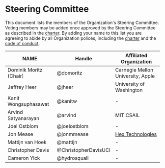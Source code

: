 # Steering Committee

This document lists the members of the Organization's Steering Committee. Voting members may be added once approved by the Steering Committee as described in the [charter](CHARTER.md). By adding your name to this list you are agreeing to abide by all Organization polices, including the [charter](CHARTER.md) and the [code of conduct](CODE_OF_CONDUCT.md).

| **NAME** | **Handle** | **Affiliated Organization** |
| --- | --- | --- |
| Dominik Moritz (Chair) | @domoritz | Carnegie Mellon University, Apple |
| Jeffrey Heer | @jheer | University of Washington |
| Kanit Wongsuphasawat | @kanitw | - |
| Arvind Satyanarayan | @arvind | MIT CSAIL |
| Joel Ostblom | @joelostblom  | - |
| Jon Mease | @jonmmease | [Hex Technologies](https://hex.tech/) |
| Mattijn van Hoek | @mattijn | - |
| Christopher Davis | @ChristopherDavisUCI | - |
| Cameron Yick | @hydrosquall |	- |

